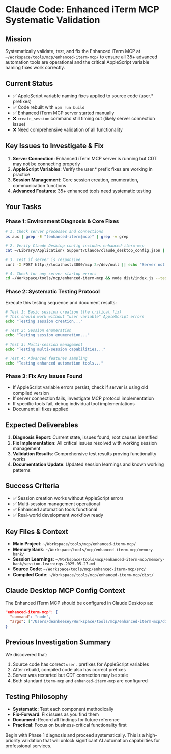 # Claude Code: Enhanced iTerm MCP Systematic Validation

## Mission
Systematically validate, test, and fix the Enhanced iTerm MCP at `~/Workspace/tools/mcp/enhanced-iterm-mcp/` to ensure all 35+ advanced automation tools are operational and the critical AppleScript variable naming fixes work correctly.

## Current Status
- ✅ AppleScript variable naming fixes applied to source code (user.* prefixes)
- ✅ Code rebuilt with `npm run build` 
- ✅ Enhanced iTerm MCP server started manually
- ❌ `create_session` command still timing out (likely server connection issue)
- ❌ Need comprehensive validation of all functionality

## Key Issues to Investigate & Fix
1. **Server Connection**: Enhanced iTerm MCP server is running but CDT may not be connecting properly
2. **AppleScript Variables**: Verify the user.* prefix fixes are working in practice
3. **Session Management**: Core session creation, enumeration, communication functions
4. **Advanced Features**: 35+ enhanced tools need systematic testing

## Your Tasks

### Phase 1: Environment Diagnosis & Core Fixes
```bash
# 1. Check server processes and connections
ps aux | grep -E "(enhanced-iterm|mcp)" | grep -v grep

# 2. Verify Claude Desktop config includes enhanced-iterm-mcp
cat ~/Library/Application\ Support/Claude/claude_desktop_config.json | grep -A5 enhanced-iterm

# 3. Test if server is responsive
curl -X POST http://localhost:3000/mcp 2>/dev/null || echo "Server not responding on standard port"

# 4. Check for any server startup errors
cd ~/Workspace/tools/mcp/enhanced-iterm-mcp && node dist/index.js --test 2>&1 | head -20
```

### Phase 2: Systematic Testing Protocol
Execute this testing sequence and document results:

```bash
# Test 1: Basic session creation (the critical fix)
# This should work without "user variable" AppleScript errors
echo "Testing session creation..."

# Test 2: Session enumeration
echo "Testing session enumeration..."

# Test 3: Multi-session management
echo "Testing multi-session capabilities..."

# Test 4: Advanced features sampling
echo "Testing enhanced automation tools..."
```

### Phase 3: Fix Any Issues Found
- If AppleScript variable errors persist, check if server is using old compiled version
- If server connection fails, investigate MCP protocol implementation
- If specific tools fail, debug individual tool implementations
- Document all fixes applied

## Expected Deliverables
1. **Diagnosis Report**: Current state, issues found, root causes identified
2. **Fix Implementation**: All critical issues resolved with working session management
3. **Validation Results**: Comprehensive test results proving functionality works
4. **Documentation Update**: Updated session learnings and known working patterns

## Success Criteria
- ✅ Session creation works without AppleScript errors
- ✅ Multi-session management operational
- ✅ Enhanced automation tools functional
- ✅ Real-world development workflow ready

## Key Files & Context
- **Main Project**: `~/Workspace/tools/mcp/enhanced-iterm-mcp/`
- **Memory Bank**: `~/Workspace/tools/mcp/enhanced-iterm-mcp/memory-bank/`
- **Session Learnings**: `~/Workspace/tools/mcp/enhanced-iterm-mcp/memory-bank/session-learnings-2025-05-27.md`
- **Source Code**: `~/Workspace/tools/mcp/enhanced-iterm-mcp/src/`
- **Compiled Code**: `~/Workspace/tools/mcp/enhanced-iterm-mcp/dist/`

## Claude Desktop MCP Config Context
The Enhanced iTerm MCP should be configured in Claude Desktop as:
```json
"enhanced-iterm-mcp": {
  "command": "node",
  "args": ["/Users/deankeesey/Workspace/tools/mcp/enhanced-iterm-mcp/dist/index.js"]
}
```

## Previous Investigation Summary
We discovered that:
1. Source code has correct `user.` prefixes for AppleScript variables
2. After rebuild, compiled code also has correct prefixes
3. Server was restarted but CDT connection may be stale
4. Both standard `iterm-mcp` and `enhanced-iterm-mcp` are configured

## Testing Philosophy
- **Systematic**: Test each component methodically
- **Fix-Forward**: Fix issues as you find them
- **Document**: Record all findings for future reference
- **Practical**: Focus on business-critical functionality first

Begin with Phase 1 diagnosis and proceed systematically. This is a high-priority validation that will unlock significant AI automation capabilities for professional services.

